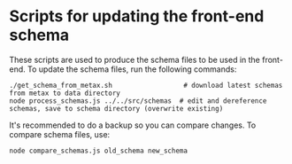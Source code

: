 # Scripts for updating the front-end schema

These scripts are used to produce the schema files to be used in the front-end.
To update the schema files, run the following commands:

```
./get_schema_from_metax.sh                  # download latest schemas from metax to data directory
node process_schemas.js ../../src/schemas  # edit and dereference schemas, save to schema directory (overwrite existing)
```

It's recommended to do a backup so you can compare changes. To compare schema files, use:
```
node compare_schemas.js old_schema new_schema
```
